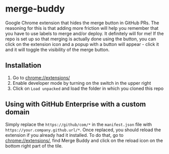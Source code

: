 # merge-buddy
Google Chrome extension that hides the merge button in GitHub PRs. The reasoning for this is
that adding more friction will help you remember that you have to use labels to merge and/or
deploy. It definitely will for me! If the repo is set up so that merging is actually done using
the button, you can click on the extension icon and a popup with a button will appear - click it
and it will toggle the visibility of the merge button.

## Installation
1. Go to [chrome://extensions/](chrome://extensions/)
2. Enable developer mode by turning on the switch in the upper right
3. Click on `Load unpacked` and load the folder in which you cloned this repo

## Using with GitHub Enterprise with a custom domain
Simply replace the `https://github/com/*` in the `manifest.json` file with `https://your.company.github.url/*`.
Once replaced, you should reload the extension if you already had it installed. To do that, go to
[chrome://extensions/](chrome://extensions/), find Merge Buddy and click on the reload icon on the
bottom right part of the tile.
